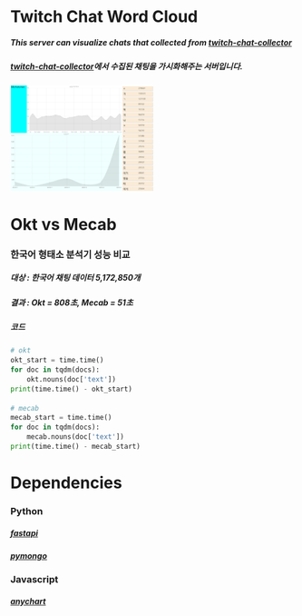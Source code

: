 # Twitch Chat Word Cloud
##### This server can visualize chats that collected from [twitch-chat-collector](https://github.com/myungum/twitch-chat-collector/tree/master)
##### [twitch-chat-collector](https://github.com/myungum/twitch-chat-collector/tree/master)에서 수집된 채팅을 가시화해주는 서버입니다.
<img src="https://github.com/myungum/twitch-chat-word-cloud/blob/main/res/dashboard.png" width="50%">

# Okt vs Mecab
### 한국어 형태소 분석기 성능 비교
##### 대상 : 한국어 채팅 데이터 5,172,850개
##### 결과 : Okt = 808초, Mecab = 51초
##### 코드
```python
# okt
okt_start = time.time()
for doc in tqdm(docs):
    okt.nouns(doc['text'])
print(time.time() - okt_start)

# mecab
mecab_start = time.time()
for doc in tqdm(docs):
    mecab.nouns(doc['text'])
print(time.time() - mecab_start)
```

# Dependencies
### Python
##### [fastapi](https://fastapi.tiangolo.com/)
##### [pymongo](https://pypi.org/project/pymongo/)
### Javascript
##### [anychart](https://www.anychart.com/)
